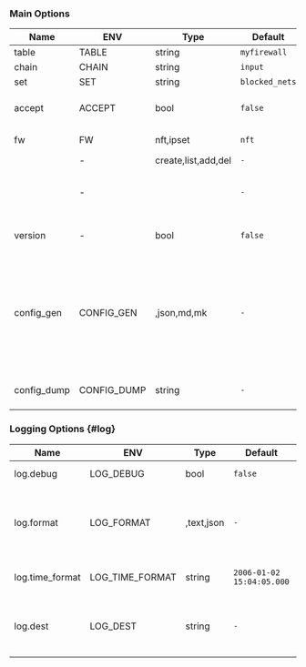 
### Main Options

| Name | ENV | Type | Default | Description |
|------|-----|------|---------|-------------|
| table                | TABLE                | string | `myfirewall` | Table name |
| chain                | CHAIN                | string | `input` | Chain name |
| set                  | SET                  | string | `blocked_nets` | Set name |
| accept               | ACCEPT               | bool | `false` | Use Accept instead of Drop |
| fw                   | FW                   | nft,ipset | `nft` | Firewall type |
|                      | -                    | create,list,add,del | `-` | Команда |
|                      | -                    |  | `-` | IP адрес (для команд add, del) |
| version              | -                    | bool | `false` | Show version and exit |
| config_gen           | CONFIG_GEN           | ,json,md,mk | `-` | Generate and print config definition in given format and exit (default: '', means skip) |
| config_dump          | CONFIG_DUMP          | string | `-` | Dump config dest filename |

### Logging Options {#log}

| Name | ENV | Type | Default | Description |
|------|-----|------|---------|-------------|
| log.debug            | LOG_DEBUG            | bool | `false` | Show debug info |
| log.format           | LOG_FORMAT           | ,text,json | `-` | Output format (default: '', means use text if DEBUG) |
| log.time_format      | LOG_TIME_FORMAT      | string | `2006-01-02 15:04:05.000` | Time format for text output |
| log.dest             | LOG_DEST             | string | `-` | Log destination (default: '', means STDERR) |
